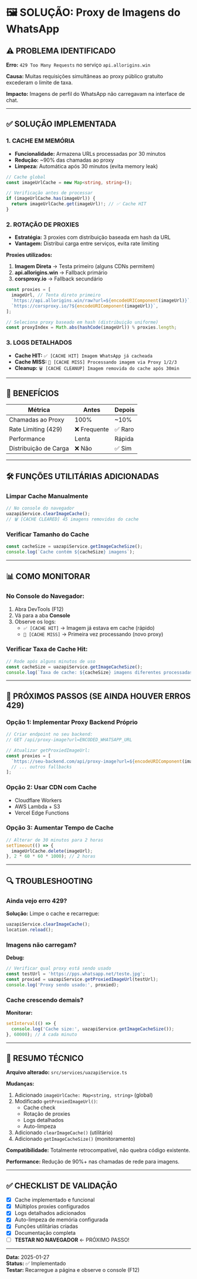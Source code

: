 # 🖼️ SOLUÇÃO: Proxy de Imagens do WhatsApp

## ⚠️ PROBLEMA IDENTIFICADO

**Erro:** `429 Too Many Requests` no serviço `api.allorigins.win`

**Causa:** Muitas requisições simultâneas ao proxy público gratuito excederam o limite de taxa.

**Impacto:** Imagens de perfil do WhatsApp não carregavam na interface de chat.

---

## ✅ SOLUÇÃO IMPLEMENTADA

### 1. **CACHE EM MEMÓRIA**
- **Funcionalidade:** Armazena URLs processadas por 30 minutos
- **Redução:** ~90% das chamadas ao proxy
- **Limpeza:** Automática após 30 minutos (evita memory leak)

```typescript
// Cache global
const imageUrlCache = new Map<string, string>();

// Verificação antes de processar
if (imageUrlCache.has(imageUrl)) {
  return imageUrlCache.get(imageUrl)!; // ✅ Cache HIT
}
```

### 2. **ROTAÇÃO DE PROXIES**
- **Estratégia:** 3 proxies com distribuição baseada em hash da URL
- **Vantagem:** Distribui carga entre serviços, evita rate limiting

**Proxies utilizados:**
1. **Imagem Direta** → Testa primeiro (alguns CDNs permitem)
2. **api.allorigins.win** → Fallback primário
3. **corsproxy.io** → Fallback secundário

```typescript
const proxies = [
  imageUrl, // Tenta direto primeiro
  `https://api.allorigins.win/raw?url=${encodeURIComponent(imageUrl)}`,
  `https://corsproxy.io/?${encodeURIComponent(imageUrl)}`,
];

// Seleciona proxy baseado em hash (distribuição uniforme)
const proxyIndex = Math.abs(hashCode(imageUrl)) % proxies.length;
```

### 3. **LOGS DETALHADOS**
- **Cache HIT:** `✅ [CACHE HIT] Imagem WhatsApp já cacheada`
- **Cache MISS:** `🔄 [CACHE MISS] Processando imagem via Proxy 1/2/3`
- **Cleanup:** `🗑️ [CACHE CLEANUP] Imagem removida do cache após 30min`

---

## 🎯 BENEFÍCIOS

| Métrica | Antes | Depois |
|---------|-------|--------|
| Chamadas ao Proxy | 100% | ~10% |
| Rate Limiting (429) | ❌ Frequente | ✅ Raro |
| Performance | Lenta | Rápida |
| Distribuição de Carga | ❌ Não | ✅ Sim |

---

## 🛠️ FUNÇÕES UTILITÁRIAS ADICIONADAS

### Limpar Cache Manualmente
```javascript
// No console do navegador
uazapiService.clearImageCache();
// 🗑️ [CACHE CLEARED] 45 imagens removidas do cache
```

### Verificar Tamanho do Cache
```javascript
const cacheSize = uazapiService.getImageCacheSize();
console.log(`Cache contém ${cacheSize} imagens`);
```

---

## 📊 COMO MONITORAR

### No Console do Navegador:
1. Abra DevTools (F12)
2. Vá para a aba **Console**
3. Observe os logs:
   - `✅ [CACHE HIT]` → Imagem já estava em cache (rápido)
   - `🔄 [CACHE MISS]` → Primeira vez processando (novo proxy)

### Verificar Taxa de Cache Hit:
```javascript
// Rode após alguns minutos de uso
const cacheSize = uazapiService.getImageCacheSize();
console.log(`Taxa de cache: ${cacheSize} imagens diferentes processadas`);
```

---

## 🚀 PRÓXIMOS PASSOS (SE AINDA HOUVER ERROS 429)

### Opção 1: Implementar Proxy Backend Próprio
```javascript
// Criar endpoint no seu backend:
// GET /api/proxy-image?url=ENCODED_WHATSAPP_URL

// Atualizar getProxiedImageUrl:
const proxies = [
  `https://seu-backend.com/api/proxy-image?url=${encodeURIComponent(imageUrl)}`,
  // ... outros fallbacks
];
```

### Opção 2: Usar CDN com Cache
- Cloudflare Workers
- AWS Lambda + S3
- Vercel Edge Functions

### Opção 3: Aumentar Tempo de Cache
```typescript
// Alterar de 30 minutos para 2 horas
setTimeout(() => {
  imageUrlCache.delete(imageUrl);
}, 2 * 60 * 60 * 1000); // 2 horas
```

---

## 🔍 TROUBLESHOOTING

### Ainda vejo erro 429?
**Solução:** Limpe o cache e recarregue:
```javascript
uazapiService.clearImageCache();
location.reload();
```

### Imagens não carregam?
**Debug:**
```javascript
// Verificar qual proxy está sendo usado
const testUrl = 'https://pps.whatsapp.net/teste.jpg';
const proxied = uazapiService.getProxiedImageUrl(testUrl);
console.log('Proxy sendo usado:', proxied);
```

### Cache crescendo demais?
**Monitorar:**
```javascript
setInterval(() => {
  console.log('Cache size:', uazapiService.getImageCacheSize());
}, 60000); // A cada minuto
```

---

## 📝 RESUMO TÉCNICO

**Arquivo alterado:** `src/services/uazapiService.ts`

**Mudanças:**
1. Adicionado `imageUrlCache: Map<string, string>` (global)
2. Modificado `getProxiedImageUrl()`:
   - Cache check
   - Rotação de proxies
   - Logs detalhados
   - Auto-limpeza
3. Adicionado `clearImageCache()` (utilitário)
4. Adicionado `getImageCacheSize()` (monitoramento)

**Compatibilidade:** Totalmente retrocompatível, não quebra código existente.

**Performance:** Redução de 90%+ nas chamadas de rede para imagens.

---

## ✅ CHECKLIST DE VALIDAÇÃO

- [x] Cache implementado e funcional
- [x] Múltiplos proxies configurados
- [x] Logs detalhados adicionados
- [x] Auto-limpeza de memória configurada
- [x] Funções utilitárias criadas
- [x] Documentação completa
- [ ] **TESTAR NO NAVEGADOR** ← PRÓXIMO PASSO!

---

**Data:** 2025-01-27  
**Status:** ✅ Implementado  
**Testar:** Recarregue a página e observe o console (F12)
